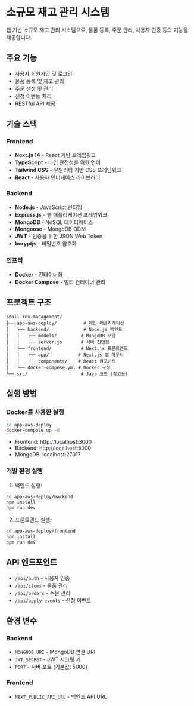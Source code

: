 # 소규모 재고 관리 시스템

웹 기반 소규모 재고 관리 시스템으로, 물품 등록, 주문 관리, 사용자 인증 등의 기능을 제공합니다.

## 주요 기능

- 사용자 회원가입 및 로그인
- 물품 등록 및 재고 관리
- 주문 생성 및 관리
- 신청 이벤트 처리
- RESTful API 제공

## 기술 스택

### Frontend
- **Next.js 14** - React 기반 프레임워크
- **TypeScript** - 타입 안전성을 위한 언어
- **Tailwind CSS** - 유틸리티 기반 CSS 프레임워크
- **React** - 사용자 인터페이스 라이브러리

### Backend
- **Node.js** - JavaScript 런타임
- **Express.js** - 웹 애플리케이션 프레임워크
- **MongoDB** - NoSQL 데이터베이스
- **Mongoose** - MongoDB ODM
- **JWT** - 인증을 위한 JSON Web Token
- **bcryptjs** - 비밀번호 암호화

### 인프라
- **Docker** - 컨테이너화
- **Docker Compose** - 멀티 컨테이너 관리

## 프로젝트 구조

```
small-inv-management/
├── app-aws-deploy/          # 메인 애플리케이션
│   ├── backend/             # Node.js 백엔드
│   │   ├── models/         # MongoDB 모델
│   │   └── server.js       # 서버 진입점
│   ├── frontend/           # Next.js 프론트엔드
│   │   ├── app/           # Next.js 앱 라우터
│   │   └── components/    # React 컴포넌트
│   └── docker-compose.yml # Docker 구성
└── src/                    # Java 코드 (참고용)
```

## 실행 방법

### Docker를 사용한 실행

```bash
cd app-aws-deploy
docker-compose up -d
```

- Frontend: http://localhost:3000
- Backend: http://localhost:5000
- MongoDB: localhost:27017

### 개발 환경 실행

1. 백엔드 실행:
```bash
cd app-aws-deploy/backend
npm install
npm run dev
```

2. 프론트엔드 실행:
```bash
cd app-aws-deploy/frontend
npm install
npm run dev
```

## API 엔드포인트

- `/api/auth` - 사용자 인증
- `/api/items` - 물품 관리
- `/api/orders` - 주문 관리
- `/api/apply-events` - 신청 이벤트

## 환경 변수

### Backend
- `MONGODB_URI` - MongoDB 연결 URI
- `JWT_SECRET` - JWT 시크릿 키
- `PORT` - 서버 포트 (기본값: 5000)

### Frontend
- `NEXT_PUBLIC_API_URL` - 백엔드 API URL